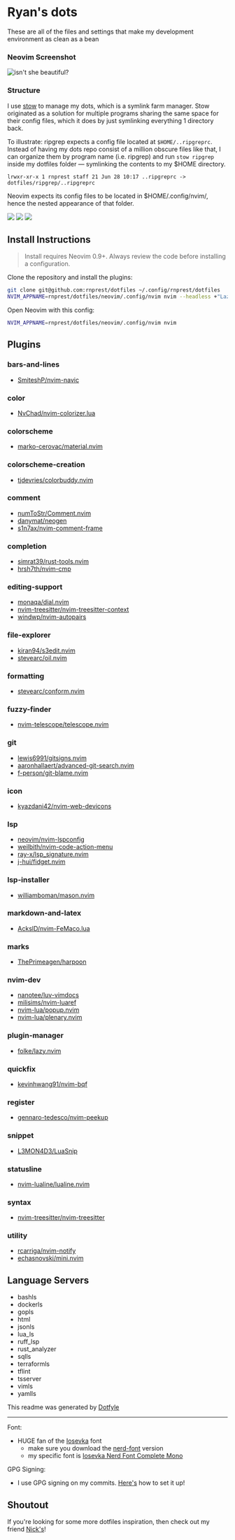 # Ryan's dots

These are all of the files and settings that make my development environment as clean as a bean

### Neovim Screenshot

![isn't she beautiful?](images/neovim_config.png)

### Structure

I use [stow](https://www.gnu.org/software/stow/manual/stow.html) to manage my
dots, which is a symlink farm manager. Stow originated as a solution for
multiple programs sharing the same space for their config files, which it does
by just symlinking everything 1 directory back.

To illustrate: ripgrep expects a config file located at `$HOME/..ripgreprc`. Instead
of having my dots repo consist of a million obscure files like that, I can
organize them by program name (i.e. ripgrep) and run `stow ripgrep` inside my
dotfiles folder — symlinking the contents to my $HOME directory.

`lrwxr-xr-x 1 rnprest staff 21 Jun 28 10:17 ..ripgreprc -> dotfiles/ripgrep/..ripgreprc`

Neovim expects its config files to be located in $HOME/.config/nvim/<files>,
hence the nested appearance of that folder.

<a href="https://dotfyle.com/rnprest/dotfiles-neovim-config-nvim"><img src="https://dotfyle.com/rnprest/dotfiles-neovim-config-nvim/badges/plugins?style=flat" /></a>
<a href="https://dotfyle.com/rnprest/dotfiles-neovim-config-nvim"><img src="https://dotfyle.com/rnprest/dotfiles-neovim-config-nvim/badges/leaderkey?style=flat" /></a>
<a href="https://dotfyle.com/rnprest/dotfiles-neovim-config-nvim"><img src="https://dotfyle.com/rnprest/dotfiles-neovim-config-nvim/badges/plugin-manager?style=flat" /></a>

## Install Instructions

> Install requires Neovim 0.9+. Always review the code before installing a configuration.

Clone the repository and install the plugins:

```sh
git clone git@github.com:rnprest/dotfiles ~/.config/rnprest/dotfiles
NVIM_APPNAME=rnprest/dotfiles/neovim/.config/nvim nvim --headless +"Lazy! sync" +qa
```

Open Neovim with this config:

```sh
NVIM_APPNAME=rnprest/dotfiles/neovim/.config/nvim nvim
```

## Plugins

### bars-and-lines

- [SmiteshP/nvim-navic](https://dotfyle.com/plugins/SmiteshP/nvim-navic)

### color

- [NvChad/nvim-colorizer.lua](https://dotfyle.com/plugins/NvChad/nvim-colorizer.lua)

### colorscheme

- [marko-cerovac/material.nvim](https://dotfyle.com/plugins/marko-cerovac/material.nvim)

### colorscheme-creation

- [tjdevries/colorbuddy.nvim](https://dotfyle.com/plugins/tjdevries/colorbuddy.nvim)

### comment

- [numToStr/Comment.nvim](https://dotfyle.com/plugins/numToStr/Comment.nvim)
- [danymat/neogen](https://dotfyle.com/plugins/danymat/neogen)
- [s1n7ax/nvim-comment-frame](https://dotfyle.com/plugins/s1n7ax/nvim-comment-frame)

### completion

- [simrat39/rust-tools.nvim](https://dotfyle.com/plugins/simrat39/rust-tools.nvim)
- [hrsh7th/nvim-cmp](https://dotfyle.com/plugins/hrsh7th/nvim-cmp)

### editing-support

- [monaqa/dial.nvim](https://dotfyle.com/plugins/monaqa/dial.nvim)
- [nvim-treesitter/nvim-treesitter-context](https://dotfyle.com/plugins/nvim-treesitter/nvim-treesitter-context)
- [windwp/nvim-autopairs](https://dotfyle.com/plugins/windwp/nvim-autopairs)

### file-explorer

- [kiran94/s3edit.nvim](https://dotfyle.com/plugins/kiran94/s3edit.nvim)
- [stevearc/oil.nvim](https://dotfyle.com/plugins/stevearc/oil.nvim)

### formatting

- [stevearc/conform.nvim](https://dotfyle.com/plugins/stevearc/conform.nvim)

### fuzzy-finder

- [nvim-telescope/telescope.nvim](https://dotfyle.com/plugins/nvim-telescope/telescope.nvim)

### git

- [lewis6991/gitsigns.nvim](https://dotfyle.com/plugins/lewis6991/gitsigns.nvim)
- [aaronhallaert/advanced-git-search.nvim](https://dotfyle.com/plugins/aaronhallaert/advanced-git-search.nvim)
- [f-person/git-blame.nvim](https://dotfyle.com/plugins/f-person/git-blame.nvim)

### icon

- [kyazdani42/nvim-web-devicons](https://dotfyle.com/plugins/kyazdani42/nvim-web-devicons)

### lsp

- [neovim/nvim-lspconfig](https://dotfyle.com/plugins/neovim/nvim-lspconfig)
- [weilbith/nvim-code-action-menu](https://dotfyle.com/plugins/weilbith/nvim-code-action-menu)
- [ray-x/lsp_signature.nvim](https://dotfyle.com/plugins/ray-x/lsp_signature.nvim)
- [j-hui/fidget.nvim](https://dotfyle.com/plugins/j-hui/fidget.nvim)

### lsp-installer

- [williamboman/mason.nvim](https://dotfyle.com/plugins/williamboman/mason.nvim)

### markdown-and-latex

- [AckslD/nvim-FeMaco.lua](https://dotfyle.com/plugins/AckslD/nvim-FeMaco.lua)

### marks

- [ThePrimeagen/harpoon](https://dotfyle.com/plugins/ThePrimeagen/harpoon)

### nvim-dev

- [nanotee/luv-vimdocs](https://dotfyle.com/plugins/nanotee/luv-vimdocs)
- [milisims/nvim-luaref](https://dotfyle.com/plugins/milisims/nvim-luaref)
- [nvim-lua/popup.nvim](https://dotfyle.com/plugins/nvim-lua/popup.nvim)
- [nvim-lua/plenary.nvim](https://dotfyle.com/plugins/nvim-lua/plenary.nvim)

### plugin-manager

- [folke/lazy.nvim](https://dotfyle.com/plugins/folke/lazy.nvim)

### quickfix

- [kevinhwang91/nvim-bqf](https://dotfyle.com/plugins/kevinhwang91/nvim-bqf)

### register

- [gennaro-tedesco/nvim-peekup](https://dotfyle.com/plugins/gennaro-tedesco/nvim-peekup)

### snippet

- [L3MON4D3/LuaSnip](https://dotfyle.com/plugins/L3MON4D3/LuaSnip)

### statusline

- [nvim-lualine/lualine.nvim](https://dotfyle.com/plugins/nvim-lualine/lualine.nvim)

### syntax

- [nvim-treesitter/nvim-treesitter](https://dotfyle.com/plugins/nvim-treesitter/nvim-treesitter)

### utility

- [rcarriga/nvim-notify](https://dotfyle.com/plugins/rcarriga/nvim-notify)
- [echasnovski/mini.nvim](https://dotfyle.com/plugins/echasnovski/mini.nvim)

## Language Servers

- bashls
- dockerls
- gopls
- html
- jsonls
- lua_ls
- ruff_lsp
- rust_analyzer
- sqlls
- terraformls
- tflint
- tsserver
- vimls
- yamlls

This readme was generated by [Dotfyle](https://dotfyle.com)

______________________________________________________________________

Font:

- HUGE fan of the [Iosevka](https://www.programmingfonts.org/#iosevka) font
  - make sure you download the [nerd-font](https://www.nerdfonts.com/font-downloads) version
  - my specific font is [Iosevka Nerd Font Complete Mono](https://github.com/rnprest/dotfiles/blob/main/misc/fonts/Iosevka%20Nerd%20Font%20Complete%20Mono.ttf)

GPG Signing:

- I use GPG signing on my commits. [Here's](https://zach.codes/setting-up-gpg-signing-for-github-on-mac/) how to set it up!

## Shoutout

If you're looking for some more dotfiles inspiration, then check out my friend
[Nick's](https://github.com/baileyn/dotfiles)!
